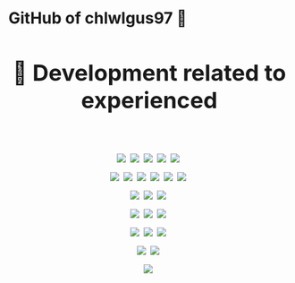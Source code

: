 # GitHub of chlwlgus97 👋

<h3 align="center" style="font-size: 40px;"> 📌 Development related to experienced </h3>&nbsp
<p align="center">
  <img src="https://img.shields.io/badge/Java-FF9E0F?style=for-the-badge&logo=Java&logoColor=white"/></a>&nbsp
  <img src="https://img.shields.io/badge/Python-3766AB?style=for-the-badge&logo=Python&logoColor=white"/></a>&nbsp 
  <img src="https://img.shields.io/badge/Javascript-ffb13b?style=for-the-badge&logo=javascript&logoColor=white"/></a>&nbsp
  <img src="https://img.shields.io/badge/html5-E34F26?style=for-the-badge&logo=html5&logoColor=white"/></a>&nbsp
  <img src="https://img.shields.io/badge/css3-1572B6?style=for-the-badge&logo=css3&logoColor=white"/></a>&nbsp
  <br>
</p>
<p align="center">
  <img src="https://img.shields.io/badge/Keras-DD0700?style=for-the-badge&logo=keras&logoColor=white"/></a>&nbsp
  <img src="https://img.shields.io/badge/Matplotlib-3152A0?style=for-the-badge&logo=Matplotlib&logoColor=white"/></a>&nbsp
  <img src="https://img.shields.io/badge/numpy-013243?style=for-the-badge&logo=numpy&logoColor=white"/></a>&nbsp
  <img src="https://img.shields.io/badge/pandas-150458?style=for-the-badge&logo=pandas&logoColor=white"/></a>&nbsp
  <img src="https://img.shields.io/badge/scikitlearn-F7931E?style=for-the-badge&logo=scikitlearn&logoColor=white"/></a>&nbsp
  <img src="https://img.shields.io/badge/tensorflow-FF6F00?style=for-the-badge&logo=tensorflow&logoColor=white"/></a>&nbsp
  <br>
</p>
<p align="center">
  <img src="https://img.shields.io/badge/eclipseide-2C2255?style=for-the-badge&logo=eclipseide&logoColor=white"/></a>&nbsp
  <img src="https://img.shields.io/badge/jupyter-F37626?style=for-the-badge&logo=jupyter&logoColor=white"/></a>&nbsp
  <img src="https://img.shields.io/badge/visualstudiocode-007ACC?style=for-the-badge&logo=visualstudiocode&logoColor=white"/></a>&nbsp
  <br>
</p>
<p align="center">
  <img src="https://img.shields.io/badge/oracle-F80000?style=for-the-badge&logo=oracle&logoColor=white"/></a>&nbsp
  <img src="https://img.shields.io/badge/mariadb-003545?style=for-the-badge&logo=mariadb&logoColor=white"/></a>&nbsp
  <img src="https://img.shields.io/badge/mysql-4479A1?style=for-the-badge&logo=mysql&logoColor=white"/></a>&nbsp
  <br>
</p>
<p align="center">
  <img src="https://img.shields.io/badge/googlecloud-ap4285F4?style=for-the-badge&logo=googlecloud&logoColor=white"/></a>&nbsp
  <img src="https://img.shields.io/badge/apache-D22128?style=for-the-badge&logo=apache&logoColor=white"/></a>&nbsp
  <img src="https://img.shields.io/badge/googlecolab-F9AB00?style=for-the-badge&logo=googlecolab&logoColor=white"/></a>&nbsp
  <br>
</p>
<p align="center">
  <img src="https://img.shields.io/badge/centos-262577?style=for-the-badge&logo=centos&logoColor=white"/></a>&nbsp
  <img src="https://img.shields.io/badge/linux-FCC624?style=for-the-badge&logo=linux&logoColor=white"/></a>&nbsp
  <br>
</p>
<p align="center">
  <img src="https://img.shields.io/badge/rss-FFA500?style=for-the-badge&logo=rss&logoColor=white"/></a>&nbsp
  <br>
</p>
<!--
**chlwlgus97/chlwlgus97** is a ✨ _special_ ✨ repository because its `README.md` (this file) appears on your GitHub profile.

Here are some ideas to get you started:

- 🔭 I’m currently working on ...
- 🌱 I’m currently learning ...
- 👯 I’m looking to collaborate on ...
- 🤔 I’m looking for help with ...
- 💬 Ask me about ...
- 📫 How to reach me: ...
- 😄 Pronouns: ...
- ⚡ Fun fact: ...
-->
